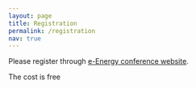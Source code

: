 ```yaml
---
layout: page
title: Registration
permalink: /registration
nav: true
---
```


Please register through 
[e-Energy conference website](https://energy.acm.org/conferences/eenergy/2021/registration.php).

The cost is free 




